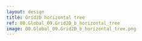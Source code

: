 ```yaml
---
layout: design
title: Grid2D horizontal tree
ref: 00.Global_09.Grid2D_b_horizontal_tree
image: 00.Global_09.Grid2D_b_horizontal_tree.png
---
```

